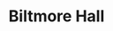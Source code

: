 ---
events:
- building: Biltmore Hall
  categories: biltmore-hall
  description: Chavonda Jacobs-Young was awarded a Ph.D. She had previously earned
    a Bachelors of Science degree (1989) and Masters of Science degree (1992). She
    was the first African American woman in the United States to earn a Ph.D. in paper
    science. She later became associate administrator for national programs for the
    USDA's Agricultural Research Service.
  event_decade: '1990'
  event_id: '33'
  excerpt: Chavonda Jacobs-Young was awarded a Ph.D. She had previously earned a Bachelors
    of Science degree (1989) and Masters of Science degree (1992). She was the first
    African American woman in the United States to earn a Ph.D. in paper science.
    She later became associate administrator for national programs for the USDA's
    Agricultural Research Service.
  image id (orig): mc00336-BiltmoreHall-Jul2014
  image_caption: Biltmore Hall
  image_id: mc00336-BiltmoreHall-Jul2014
  image_link: https://d.lib.ncsu.edu/collections/catalog/mc00336-BiltmoreHall-Jul2014
  start_date: 01/01/1998
  title: Chavonda Jacobs-Young awarded a Ph.D.
  year: '1998'
lat: '35.782402'
layout: post
lng: '-78.677975'
order: 14
permalink: places/biltmore-hall/
place: biltmore-hall
route:
  code: Ok
  routes:
  - distance: 914.614
    duration: 656.095
    geometry:
      coordinates:
      - - -78.678099
        - 35.782212
      - - -78.678594
        - 35.782425
      - - -78.678453
        - 35.782615
      - - -78.678324
        - 35.782772
      - - -78.678206
        - 35.782883
      - - -78.678051
        - 35.782999
      - - -78.678004
        - 35.783026
      - - -78.67795
        - 35.783058
      - - -78.677937
        - 35.783091
      - - -78.67763
        - 35.783314
      - - -78.677227
        - 35.783609
      - - -78.677005
        - 35.783776
      - - -78.676909
        - 35.783834
      - - -78.676677
        - 35.78399
      - - -78.676413
        - 35.784199
      - - -78.676373
        - 35.784209
      - - -78.676312
        - 35.784263
      - - -78.676232
        - 35.784329
      - - -78.676216
        - 35.784359
      - - -78.676023
        - 35.784542
      - - -78.675901
        - 35.784673
      - - -78.675753
        - 35.78484
      - - -78.675704
        - 35.784896
      - - -78.675614
        - 35.785002
      - - -78.675572
        - 35.785046
      - - -78.675538
        - 35.785104
      - - -78.675499
        - 35.785163
      - - -78.675474
        - 35.785209
      - - -78.675258
        - 35.785582
      - - -78.675206
        - 35.785677
      - - -78.675173
        - 35.785736
      - - -78.675071
        - 35.78593
      - - -78.674958
        - 35.786137
      - - -78.674923
        - 35.786124
      - - -78.674888
        - 35.786191
      - - -78.67486
        - 35.786246
      - - -78.674856
        - 35.786278
      - - -78.674845
        - 35.786307
      - - -78.674826
        - 35.786352
      - - -78.674646
        - 35.786664
      - - -78.674593
        - 35.786784
      - - -78.674574
        - 35.78683
      - - -78.674563
        - 35.786846
      - - -78.674548
        - 35.786859
      - - -78.674537
        - 35.786865
      - - -78.674525
        - 35.78687
      - - -78.674536
        - 35.786933
      - - -78.674544
        - 35.787009
      - - -78.674559
        - 35.787019
      - - -78.674576
        - 35.787041
      - - -78.674585
        - 35.787068
      - - -78.674574
        - 35.78739
      - - -78.674547
        - 35.787547
      - - -78.674546
        - 35.787708
      - - -78.67455
        - 35.78791
      - - -78.674553
        - 35.788047
      - - -78.6745
        - 35.788583
      - - -78.674494
        - 35.788629
      - - -78.67408
        - 35.788539
      type: LineString
    legs:
    - admins:
      - iso_3166_1: US
        iso_3166_1_alpha3: USA
      distance: 914.614
      duration: 656.095
      steps:
      - distance: 50.614
        driving_side: right
        duration: 35.644
        geometry:
          coordinates:
          - - -78.678099
            - 35.782212
          - - -78.678594
            - 35.782425
          type: LineString
        intersections:
        - admin_index: 0
          bearings:
          - 298
          entry:
          - true
          geometry_index: 0
          is_urban: true
          location:
          - -78.678099
          - 35.782212
          mapbox_streets_v8:
            class: service
          out: 0
        maneuver:
          bearing_after: 298
          bearing_before: 0
          instruction: Walk northwest on the walkway.
          location:
          - -78.678099
          - 35.782212
          type: depart
        mode: walking
        name: ''
        weight: 35.644
      - distance: 486
        driving_side: right
        duration: 349.253
        geometry:
          coordinates:
          - - -78.678594
            - 35.782425
          - - -78.678453
            - 35.782615
          - - -78.678324
            - 35.782772
          - - -78.678206
            - 35.782883
          - - -78.678051
            - 35.782999
          - - -78.678004
            - 35.783026
          - - -78.67795
            - 35.783058
          - - -78.677937
            - 35.783091
          - - -78.67763
            - 35.783314
          - - -78.677227
            - 35.783609
          - - -78.677005
            - 35.783776
          - - -78.676909
            - 35.783834
          - - -78.676677
            - 35.78399
          - - -78.676413
            - 35.784199
          - - -78.676373
            - 35.784209
          - - -78.676312
            - 35.784263
          - - -78.676232
            - 35.784329
          - - -78.676216
            - 35.784359
          - - -78.676023
            - 35.784542
          - - -78.675901
            - 35.784673
          - - -78.675753
            - 35.78484
          - - -78.675704
            - 35.784896
          - - -78.675614
            - 35.785002
          - - -78.675572
            - 35.785046
          - - -78.675538
            - 35.785104
          - - -78.675499
            - 35.785163
          - - -78.675474
            - 35.785209
          - - -78.675258
            - 35.785582
          - - -78.675206
            - 35.785677
          - - -78.675173
            - 35.785736
          type: LineString
        intersections:
        - admin_index: 0
          bearings:
          - 31
          - 118
          duration: 57.042
          entry:
          - true
          - false
          geometry_index: 1
          in: 1
          is_urban: true
          location:
          - -78.678594
          - 35.782425
          mapbox_streets_v8:
            class: service
          out: 0
          weight: 57.042
        - admin_index: 0
          bearings:
          - 55
          - 227
          duration: 3.521
          entry:
          - true
          - false
          geometry_index: 5
          in: 1
          is_urban: true
          location:
          - -78.678051
          - 35.782999
          mapbox_streets_v8:
            class: service
          out: 0
          weight: 3.521
        - admin_index: 0
          bearings:
          - 54
          - 235
          duration: 5.225
          entry:
          - true
          - false
          geometry_index: 6
          in: 1
          is_urban: true
          location:
          - -78.678004
          - 35.783026
          mapbox_streets_v8:
            class: service
          out: 0
          turn_duration: 1
          turn_weight: 1
          weight: 5.225
        - admin_index: 0
          bearings:
          - 40
          - 234
          duration: 28.873
          entry:
          - true
          - false
          geometry_index: 7
          in: 1
          is_urban: true
          location:
          - -78.67795
          - 35.783058
          mapbox_streets_v8:
            class: service
          out: 0
          weight: 28.873
        - admin_index: 0
          bearings:
          - 48
          - 228
          duration: 53.521
          entry:
          - true
          - false
          geometry_index: 9
          in: 1
          is_urban: true
          location:
          - -78.67763
          - 35.783314
          mapbox_streets_v8:
            class: service
          out: 0
          weight: 53.521
        - admin_index: 0
          bearings:
          - 52
          - 227
          duration: 26.761
          entry:
          - true
          - false
          geometry_index: 11
          in: 1
          is_urban: true
          location:
          - -78.677005
          - 35.783776
          mapbox_streets_v8:
            class: service
          out: 0
          weight: 26.761
        - admin_index: 0
          bearings:
          - 46
          - 230
          duration: 27.056
          entry:
          - true
          - false
          geometry_index: 13
          in: 1
          is_urban: true
          location:
          - -78.676677
          - 35.78399
          mapbox_streets_v8:
            class: service
          out: 0
          turn_duration: 1
          turn_weight: 1
          weight: 27.056
        - admin_index: 0
          bearings:
          - 43
          - 232
          duration: 5.634
          entry:
          - true
          - false
          geometry_index: 15
          in: 1
          is_urban: true
          location:
          - -78.676373
          - 35.784209
          mapbox_streets_v8:
            class: service
          out: 0
          weight: 5.634
        - admin_index: 0
          bearings:
          - 45
          - 223
          duration: 8.042
          entry:
          - true
          - false
          geometry_index: 16
          in: 1
          is_urban: true
          location:
          - -78.676312
          - 35.784263
          mapbox_streets_v8:
            class: service
          out: 0
          turn_duration: 1
          turn_weight: 1
          weight: 8.042
        - admin_index: 0
          bearings:
          - 32
          - 225
          duration: 56.634
          entry:
          - true
          - false
          geometry_index: 17
          in: 1
          is_urban: true
          location:
          - -78.676232
          - 35.784329
          mapbox_streets_v8:
            class: service
          out: 0
          turn_duration: 1
          turn_weight: 1
          weight: 56.634
        - admin_index: 0
          bearings:
          - 35
          - 215
          duration: 9.859
          entry:
          - true
          - false
          geometry_index: 22
          in: 1
          is_urban: true
          location:
          - -78.675704
          - 35.784896
          mapbox_streets_v8:
            class: service
          out: 0
          weight: 9.859
        - admin_index: 0
          bearings:
          - 38
          - 215
          duration: 4.225
          entry:
          - true
          - false
          geometry_index: 23
          in: 1
          is_urban: true
          location:
          - -78.675614
          - 35.785002
          mapbox_streets_v8:
            class: service
          out: 0
          weight: 4.225
        - admin_index: 0
          bearings:
          - 25
          - 218
          duration: 4.93
          entry:
          - true
          - false
          geometry_index: 24
          in: 1
          is_urban: true
          location:
          - -78.675572
          - 35.785046
          mapbox_streets_v8:
            class: service
          out: 0
          weight: 4.93
        - admin_index: 0
          bearings:
          - 28
          - 205
          duration: 6.93
          entry:
          - true
          - false
          geometry_index: 25
          in: 1
          is_urban: true
          location:
          - -78.675538
          - 35.785104
          mapbox_streets_v8:
            class: service
          out: 0
          turn_duration: 2
          turn_weight: 2
          weight: 6.93
        - admin_index: 0
          bearings:
          - 24
          - 208
          duration: 4.225
          entry:
          - true
          - false
          geometry_index: 26
          in: 1
          is_urban: true
          location:
          - -78.675499
          - 35.785163
          mapbox_streets_v8:
            class: service
          out: 0
          weight: 4.225
        - admin_index: 0
          bearings:
          - 25
          - 204
          duration: 33.394
          entry:
          - true
          - false
          geometry_index: 27
          in: 1
          is_urban: true
          location:
          - -78.675474
          - 35.785209
          mapbox_streets_v8:
            class: service
          out: 0
          turn_duration: 1
          turn_weight: 1
          weight: 33.394
        - admin_index: 0
          bearings:
          - 24
          - 205
          duration: 8.451
          entry:
          - true
          - false
          geometry_index: 28
          in: 1
          is_urban: true
          location:
          - -78.675258
          - 35.785582
          mapbox_streets_v8:
            class: service
          out: 0
          weight: 8.451
        - admin_index: 0
          bearings:
          - 24
          - 204
          entry:
          - true
          - false
          geometry_index: 29
          in: 1
          is_urban: true
          location:
          - -78.675206
          - 35.785677
          mapbox_streets_v8:
            class: service
          out: 0
        maneuver:
          bearing_after: 31
          bearing_before: 298
          instruction: Turn right onto the walkway.
          location:
          - -78.678594
          - 35.782425
          modifier: right
          type: turn
        mode: walking
        name: ''
        weight: 349.254
      - distance: 48
        driving_side: right
        duration: 33.803
        geometry:
          coordinates:
          - - -78.675173
            - 35.785736
          - - -78.675071
            - 35.78593
          - - -78.674958
            - 35.786137
          type: LineString
        intersections:
        - admin_index: 0
          bearings:
          - 23
          - 204
          duration: 16.197
          entry:
          - true
          - false
          geometry_index: 30
          in: 1
          is_urban: true
          location:
          - -78.675173
          - 35.785736
          mapbox_streets_v8:
            class: service
          out: 0
          weight: 16.197
        - admin_index: 0
          bearings:
          - 24
          - 203
          entry:
          - true
          - false
          geometry_index: 31
          in: 1
          is_urban: true
          location:
          - -78.675071
          - 35.78593
          mapbox_streets_v8:
            class: service
          out: 0
        maneuver:
          bearing_after: 23
          bearing_before: 24
          instruction: Keep left to take the walkway.
          location:
          - -78.675173
          - 35.785736
          modifier: slight left
          type: fork
        mode: walking
        name: ''
        weight: 33.803
      - distance: 3
        driving_side: right
        duration: 2.113
        geometry:
          coordinates:
          - - -78.674958
            - 35.786137
          - - -78.674923
            - 35.786124
          type: LineString
        intersections:
        - admin_index: 0
          bearings:
          - 115
          - 204
          entry:
          - true
          - false
          geometry_index: 32
          in: 1
          is_urban: true
          location:
          - -78.674958
          - 35.786137
          mapbox_streets_v8:
            class: service
          out: 0
        maneuver:
          bearing_after: 115
          bearing_before: 24
          instruction: Turn right onto the walkway.
          location:
          - -78.674958
          - 35.786137
          modifier: right
          type: turn
        mode: walking
        name: ''
        weight: 2.113
      - distance: 92
        driving_side: right
        duration: 66.789
        geometry:
          coordinates:
          - - -78.674923
            - 35.786124
          - - -78.674888
            - 35.786191
          - - -78.67486
            - 35.786246
          - - -78.674856
            - 35.786278
          - - -78.674845
            - 35.786307
          - - -78.674826
            - 35.786352
          - - -78.674646
            - 35.786664
          - - -78.674593
            - 35.786784
          - - -78.674574
            - 35.78683
          - - -78.674563
            - 35.786846
          - - -78.674548
            - 35.786859
          - - -78.674537
            - 35.786865
          - - -78.674525
            - 35.78687
          type: LineString
        intersections:
        - admin_index: 0
          bearings:
          - 23
          - 295
          duration: 5.634
          entry:
          - true
          - false
          geometry_index: 33
          in: 1
          is_urban: true
          location:
          - -78.674923
          - 35.786124
          mapbox_streets_v8:
            class: service
          out: 0
          weight: 5.634
        - admin_index: 0
          bearings:
          - 22
          - 203
          duration: 5.93
          entry:
          - true
          - false
          geometry_index: 34
          in: 1
          is_urban: true
          location:
          - -78.674888
          - 35.786191
          mapbox_streets_v8:
            class: service
          out: 0
          turn_duration: 1
          turn_weight: 1
          weight: 5.93
        - admin_index: 0
          bearings:
          - 6
          - 202
          duration: 2.817
          entry:
          - true
          - false
          geometry_index: 35
          in: 1
          is_urban: true
          location:
          - -78.67486
          - 35.786246
          mapbox_streets_v8:
            class: service
          out: 0
          weight: 2.817
        - admin_index: 0
          bearings:
          - 18
          - 186
          entry:
          - true
          - false
          geometry_index: 36
          in: 1
          is_urban: true
          location:
          - -78.674856
          - 35.786278
          mapbox_streets_v8:
            class: service
          out: 0
          turn_duration: 1
          turn_weight: 1
        maneuver:
          bearing_after: 23
          bearing_before: 115
          instruction: Turn left onto the walkway.
          location:
          - -78.674923
          - 35.786124
          modifier: left
          type: turn
        mode: walking
        name: ''
        weight: 66.789
      - distance: 196
        driving_side: right
        duration: 141.028
        geometry:
          coordinates:
          - - -78.674525
            - 35.78687
          - - -78.674536
            - 35.786933
          - - -78.674544
            - 35.787009
          - - -78.674559
            - 35.787019
          - - -78.674576
            - 35.787041
          - - -78.674585
            - 35.787068
          - - -78.674574
            - 35.78739
          - - -78.674547
            - 35.787547
          - - -78.674546
            - 35.787708
          - - -78.67455
            - 35.78791
          - - -78.674553
            - 35.788047
          - - -78.6745
            - 35.788583
          - - -78.674494
            - 35.788629
          type: LineString
        intersections:
        - admin_index: 0
          bearings:
          - 221
          - 352
          duration: 4.93
          entry:
          - false
          - true
          geometry_index: 45
          in: 0
          is_urban: true
          location:
          - -78.674525
          - 35.78687
          mapbox_streets_v8:
            class: service
          out: 1
          weight: 4.93
        - admin_index: 0
          bearings:
          - 172
          - 355
          duration: 6.634
          entry:
          - false
          - true
          geometry_index: 46
          in: 0
          is_urban: true
          location:
          - -78.674536
          - 35.786933
          mapbox_streets_v8:
            class: service
          out: 1
          turn_duration: 1
          turn_weight: 1
          weight: 6.634
        - admin_index: 0
          bearings:
          - 175
          - 330
          duration: 5.634
          entry:
          - false
          - true
          geometry_index: 47
          in: 0
          is_urban: true
          location:
          - -78.674544
          - 35.787009
          mapbox_streets_v8:
            class: service
          out: 1
          weight: 5.634
        - admin_index: 0
          bearings:
          - 2
          - 151
          duration: 50
          entry:
          - true
          - false
          geometry_index: 50
          in: 1
          is_urban: true
          location:
          - -78.674585
          - 35.787068
          mapbox_streets_v8:
            class: service
          out: 0
          weight: 50
        - admin_index: 0
          bearings:
          - 180
          - 359
          duration: 16.493
          entry:
          - false
          - true
          geometry_index: 53
          in: 0
          is_urban: true
          location:
          - -78.674546
          - 35.787708
          mapbox_streets_v8:
            class: service
          out: 1
          turn_duration: 1
          turn_weight: 1
          weight: 16.493
        - admin_index: 0
          bearings:
          - 179
          - 359
          duration: 11.563
          entry:
          - false
          - true
          geometry_index: 54
          in: 0
          is_urban: true
          location:
          - -78.67455
          - 35.78791
          mapbox_streets_v8:
            class: service
          out: 1
          turn_duration: 1
          turn_weight: 1
          weight: 11.563
        - admin_index: 0
          bearings:
          - 5
          - 179
          duration: 42.254
          entry:
          - true
          - false
          geometry_index: 55
          in: 1
          is_urban: true
          location:
          - -78.674553
          - 35.788047
          mapbox_streets_v8:
            class: service
          out: 0
          weight: 42.254
        - admin_index: 0
          bearings:
          - 6
          - 185
          entry:
          - true
          - false
          geometry_index: 56
          in: 1
          is_urban: true
          location:
          - -78.6745
          - 35.788583
          mapbox_streets_v8:
            class: service
          out: 0
        maneuver:
          bearing_after: 352
          bearing_before: 41
          instruction: Turn left onto the walkway.
          location:
          - -78.674525
          - 35.78687
          modifier: left
          type: turn
        mode: walking
        name: ''
        weight: 141.028
      - distance: 39
        driving_side: right
        duration: 27.465
        geometry:
          coordinates:
          - - -78.674494
            - 35.788629
          - - -78.67408
            - 35.788539
          type: LineString
        intersections:
        - admin_index: 0
          bearings:
          - 105
          - 186
          classes:
          - restricted
          entry:
          - true
          - false
          geometry_index: 57
          in: 1
          is_urban: true
          location:
          - -78.674494
          - 35.788629
          mapbox_streets_v8:
            class: service
          out: 0
          turn_weight: 600
        maneuver:
          bearing_after: 105
          bearing_before: 6
          instruction: Turn right.
          location:
          - -78.674494
          - 35.788629
          modifier: right
          type: turn
        mode: walking
        name: ''
        weight: 627.465
      - distance: 0
        driving_side: right
        duration: 0
        geometry:
          coordinates:
          - - -78.67408
            - 35.788539
          - - -78.67408
            - 35.788539
          type: LineString
        intersections:
        - admin_index: 0
          bearings:
          - 285
          entry:
          - true
          geometry_index: 58
          in: 0
          location:
          - -78.67408
          - 35.788539
        maneuver:
          bearing_after: 0
          bearing_before: 105
          instruction: You have arrived at your destination.
          location:
          - -78.67408
          - 35.788539
          type: arrive
        mode: walking
        name: ''
        weight: 0
      summary: ''
      weight: 1256.095
    weight: 1256.095
    weight_name: pedestrian
  waypoints:
  - distance: 23.867
    location:
    - -78.678099
    - 35.782212
    name: ''
  - distance: 17.029
    location:
    - -78.67408
    - 35.788539
    name: ''
title: Biltmore Hall

---
